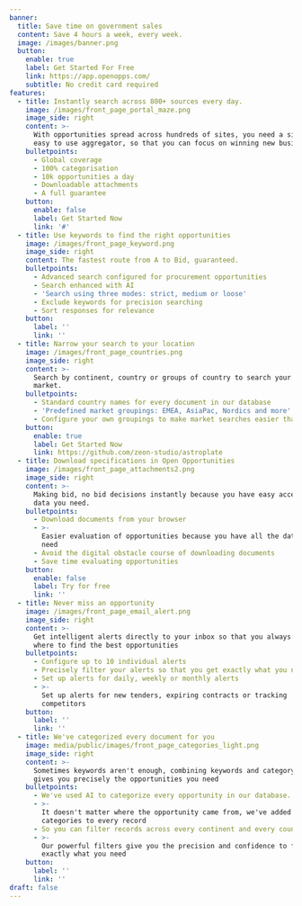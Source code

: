 ```yaml
---
banner:
  title: Save time on government sales
  content: Save 4 hours a week, every week.
  image: /images/banner.png
  button:
    enable: true
    label: Get Started For Free
    link: https://app.openopps.com/
    subtitle: No credit card required
features:
  - title: Instantly search across 800+ sources every day.
    image: /images/front_page_portal_maze.png
    image_side: right
    content: >-
      With opportunities spread across hundreds of sites, you need a single,
      easy to use aggregator, so that you can focus on winning new business.
    bulletpoints:
      - Global coverage
      - 100% categorisation
      - 10k opportunities a day
      - Downloadable attachments
      - A full guarantee
    button:
      enable: false
      label: Get Started Now
      link: '#'
  - title: Use keywords to find the right opportunities
    image: /images/front_page_keyword.png
    image_side: right
    content: The fastest route from A to Bid, guaranteed.
    bulletpoints:
      - Advanced search configured for procurement opportunities
      - Search enhanced with AI
      - 'Search using three modes: strict, medium or loose'
      - Exclude keywords for precision searching
      - Sort responses for relevance
    button:
      label: ''
      link: ''
  - title: Narrow your search to your location
    image: /images/front_page_countries.png
    image_side: right
    content: >-
      Search by continent, country or groups of country to search your specific
      market.
    bulletpoints:
      - Standard country names for every document in our database
      - 'Predefined market groupings: EMEA, AsiaPac, Nordics and more'
      - Configure your own groupings to make market searches easier than ever
    button:
      enable: true
      label: Get Started Now
      link: https://github.com/zeon-studio/astroplate
  - title: Download specifications in Open Opportunities
    image: /images/front_page_attachments2.png
    image_side: right
    content: >-
      Making bid, no bid decisions instantly because you have easy access to the
      data you need.
    bulletpoints:
      - Download documents from your browser
      - >-
        Easier evaluation of opportunities because you have all the data you
        need
      - Avoid the digital obstacle course of downloading documents
      - Save time evaluating opportunities
    button:
      enable: false
      label: Try for free
      link: ''
  - title: Never miss an opportunity
    image: /images/front_page_email_alert.png
    image_side: right
    content: >-
      Get intelligent alerts directly to your inbox so that you always know
      where to find the best opportunities
    bulletpoints:
      - Configure up to 10 individual alerts
      - Precisely filter your alerts so that you get exactly what you need.
      - Set up alerts for daily, weekly or monthly alerts
      - >-
        Set up alerts for new tenders, expiring contracts or tracking
        competitors
    button:
      label: ''
      link: ''
  - title: We've categorized every document for you
    image: media/public/images/front_page_categories_light.png
    image_side: right
    content: >-
      Sometimes keywords aren't enough, combining keywords and category filters
      gives you precisely the opportunities you need
    bulletpoints:
      - We've used AI to categorize every opportunity in our database.
      - >-
        It doesn't matter where the opportunity came from, we've added
        categories to every record
      - So you can filter records across every continent and every country
      - >-
        Our powerful filters give you the precision and confidence to find
        exactly what you need
    button:
      label: ''
      link: ''
draft: false
---
```

